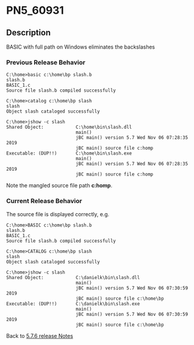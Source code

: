 # PN5_60931

<PageHeader />

## Description

BASIC with full path on Windows eliminates the backslashes

### Previous Release Behavior

```
C:\home>basic c:\home\bp slash.b
slash.b
BASIC_1.c
Source file slash.b compiled successfully

C:\home>catalog c:\home\bp slash
slash
Object slash cataloged successfully

C:\home>jshow -c slash
Shared Object:            C:\home\bin\slash.dll
                          main()
                          jBC main() version 5.7 Wed Nov 06 07:28:35 2019
                          jBC main() source file c:homp
Executable: (DUP!!)       C:\home\bin\slash.exe
                          main()
                          jBC main() version 5.7 Wed Nov 06 07:28:35 2019
                          jBC main() source file c:homp
```

Note the mangled source file path **c:homp**.

### Current Release Behavior

The source file is displayed correctly, e.g.

```
C:\home>BASIC c:\home\bp slash.b
slash.b
BASIC_1.c
Source file slash.b compiled successfully

C:\home>CATALOG c:\home\bp slash
slash
Object slash cataloged successfully

C:\home>jshow -c slash
Shared Object:            C:\danielk\bin\slash.dll
                          main()
                          jBC main() version 5.7 Wed Nov 06 07:30:59 2019
                          jBC main() source file c:\home\bp
Executable: (DUP!!)       C:\danielk\bin\slash.exe
                          main()
                          jBC main() version 5.7 Wed Nov 06 07:30:59 2019
                          jBC main() source file c:\home\bp
```

Back to [5.7.6 release Notes](../jbase-5.7.6-release-notes/README.md)
